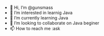 - 👋 Hi, I’m @gunsmass
- 👀 I’m interested in learnig  Java
- 🌱 I’m currently learning Java
- 💞️ I’m looking to collaborate on Java beginer 
- 📫 How to reach me :ask

<!---
gunsmass/gunsmass is a ✨ special ✨ repository because its `README.md` (this file) appears on your GitHub profile.
You can click the Preview link to take a look at your changes.
--->
